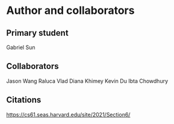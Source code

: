 Author and collaborators
========================

Primary student
---------------
Gabriel Sun


Collaborators
-------------
Jason Wang
Raluca Vlad
Diana Khimey
Kevin Du
Ibta Chowdhury

Citations
---------
https://cs61.seas.harvard.edu/site/2021/Section6/ 
